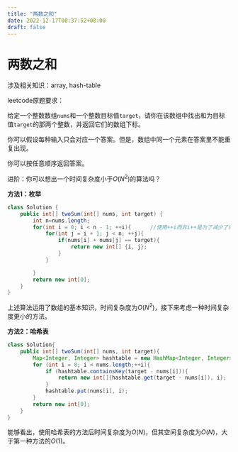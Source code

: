 ```yaml
---
title: "两数之和"
date: 2022-12-17T00:37:52+08:00
draft: false
---
```


# 两数之和

涉及相关知识：array, hash-table

leetcode原题要求：

给定一个整数数组`nums`和一个整数目标值`target`，请你在该数组中找出和为目标值`target`的那两个整数，并返回它们的数组下标。

你可以假设每种输入只会对应一个答案。但是，数组中同一个元素在答案里不能重复出现。

你可以按任意顺序返回答案。

进阶：你可以想出一个时间复杂度小于$O(N^2)$的算法吗？ 

**方法1：枚举**
```java
class Solution {
    public int[] twoSum(int[] nums, int target) {
        int n=nums.length;
        for(int i = 0; i < n - 1; ++i){      //使用++i而非i++是为了减少了内存空间使用和运行时间
            for(int j = i + 1; j < n; ++j){            
                if(nums[i] + nums[j] == target){
                    return new int[] {i, j};
                }
            }

        } 
        return new int[0];
    }
}
```
上述算法运用了数组的基本知识，时间复杂度为$O(N^2)$，接下来考虑一种时间复杂度更小的方法。  

**方法2：哈希表**
```java
class Solution{
    public int[] twoSum(int[] nums, int target){
        Map<Integer, Integer> hashtable = new HashMap<Integer, Integer>();
        for (int i = 0; i < nums.length;++i){
            if (hashtable.containsKey(target - nums[i])){
                return new int[]{hashtable.get(target - nums[i]), i};
            }
            hashtable.put(nums[i], i);
        }
        return new int[0];
    }
}
```
能够看出，使用哈希表的方法后时间复杂度为$O(N)$，但其空间复杂度为$O(N)$，大于第一种方法的$O(1)$。